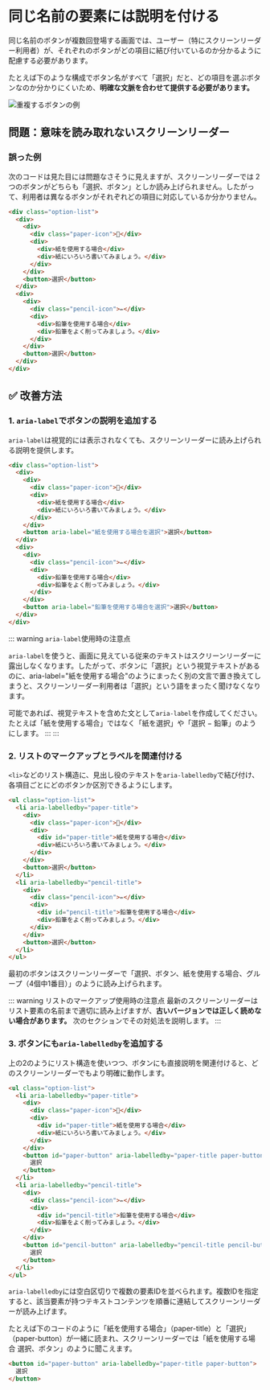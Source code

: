 # 同じ名前の要素には説明を付ける

同じ名前のボタンが複数回登場する画面では、ユーザー（特にスクリーンリーダー利用者）が、それぞれのボタンがどの項目に結び付いているのか分かるように配慮する必要があります。

たとえば下のような構成でボタン名がすべて「選択」だと、どの項目を選ぶボタンなのか分かりにくいため、**明確な文脈を合わせて提供する必要があります。**

![重複するボタンの例](../images/duplicate-interactive-element.png)

## 問題：意味を読み取れないスクリーンリーダー

### 誤った例

次のコードは見た目には問題なさそうに見えますが、スクリーンリーダーでは 2 つのボタンがどちらも「選択、ボタン」としか読み上げられません。したがって、利用者は異なるボタンがそれぞれどの項目に対応しているか分かりません。

```html 10,20
<div class="option-list">
  <div>
    <div>
      <div class="paper-icon">📄</div>
      <div>
        <div>紙を使用する場合</div>
        <div>紙にいろいろ書いてみましょう。</div>
      </div>
    </div>
    <button>選択</button>
  </div>
  <div>
    <div>
      <div class="pencil-icon">✏️</div>
      <div>
        <div>鉛筆を使用する場合</div>
        <div>鉛筆をよく削ってみましょう。</div>
      </div>
    </div>
    <button>選択</button>
  </div>
</div>
```

## ✅ 改善方法

### 1. `aria-label`でボタンの説明を追加する

`aria-label`は視覚的には表示されなくても、スクリーンリーダーに読み上げられる説明を提供します。

```html 10,20
<div class="option-list">
  <div>
    <div>
      <div class="paper-icon">📄</div>
      <div>
        <div>紙を使用する場合</div>
        <div>紙にいろいろ書いてみましょう。</div>
      </div>
    </div>
    <button aria-label="紙を使用する場合を選択">選択</button>
  </div>
  <div>
    <div>
      <div class="pencil-icon">✏️</div>
      <div>
        <div>鉛筆を使用する場合</div>
        <div>鉛筆をよく削ってみましょう。</div>
      </div>
    </div>
    <button aria-label="鉛筆を使用する場合を選択">選択</button>
  </div>
</div>
```

::: warning `aria-label`使用時の注意点

`aria-label`を使うと、画面に見えている従来のテキストはスクリーンリーダーに露出しなくなります。したがって、ボタンに「選択」という視覚テキストがあるのに、aria-label="紙を使用する場合"のようにまったく別の文言で置き換えてしまうと、スクリーンリーダー利用者は「選択」という語をまったく聞けなくなります。

可能であれば、視覚テキストを含めた文として`aria-label`を作成してください。たとえば「紙を使用する場合」ではなく「紙を選択」や「選択 − 鉛筆」のようにします。
:::
:::

### 2. リストのマークアップとラベルを関連付ける

`<li>`などのリスト構造に、見出し役のテキストを`aria-labelledby`で結び付け、各項目ごとにどのボタンか区別できるようにします。

```html 2,10,12,20
<ul class="option-list">
  <li aria-labelledby="paper-title">
    <div>
      <div class="paper-icon">📄</div>
      <div>
        <div id="paper-title">紙を使用する場合</div>
        <div>紙にいろいろ書いてみましょう。</div>
      </div>
    </div>
    <button>選択</button>
  </li>
  <li aria-labelledby="pencil-title">
    <div>
      <div class="pencil-icon">✏️</div>
      <div>
        <div id="pencil-title">鉛筆を使用する場合</div>
        <div>鉛筆をよく削ってみましょう。</div>
      </div>
    </div>
    <button>選択</button>
  </li>
</ul>
```

最初のボタンはスクリーンリーダーで「選択、ボタン、紙を使用する場合、グループ（4個中1番目）」のように読み上げられます。

::: warning リストのマークアップ使用時の注意点
最新のスクリーンリーダーはリスト要素の名前まで適切に読み上げますが、**古いバージョンでは正しく読めない場合があります。** 次のセクションでその対処法を説明します。
:::

### 3. ボタンにも`aria-labelledby`を追加する

上の2のようにリスト構造を使いつつ、ボタンにも直接説明を関連付けると、どのスクリーンリーダーでもより明確に動作します。

```html 2,10,12,20
<ul class="option-list">
  <li aria-labelledby="paper-title">
    <div>
      <div class="paper-icon">📄</div>
      <div>
        <div id="paper-title">紙を使用する場合</div>
        <div>紙にいろいろ書いてみましょう。</div>
      </div>
    </div>
    <button id="paper-button" aria-labelledby="paper-title paper-button">
      選択
    </button>
  </li>
  <li aria-labelledby="pencil-title">
    <div>
      <div class="pencil-icon">✏️</div>
      <div>
        <div id="pencil-title">鉛筆を使用する場合</div>
        <div>鉛筆をよく削ってみましょう。</div>
      </div>
    </div>
    <button id="pencil-button" aria-labelledby="pencil-title pencil-button">
      選択
    </button>
  </li>
</ul>
```

`aria-labelledby`には空白区切りで複数の要素IDを並べられます。複数IDを指定すると、該当要素が持つテキストコンテンツを順番に連結してスクリーンリーダーが読み上げます。

たとえば下のコードのように「紙を使用する場合」（paper-title）と「選択」（paper-button）が一緒に読まれ、スクリーンリーダーでは「紙を使用する場合 選択、ボタン」のように聞こえます。

```html
<button id="paper-button" aria-labelledby="paper-title paper-button">
  選択
</button>
```
